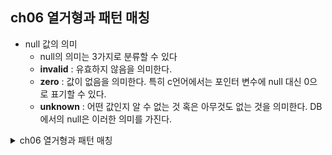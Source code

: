 ## ch06 열거형과 패턴 매칭

- null 값의 의미
    - null의 의미는 3가지로 분류할 수 있다
    - **invalid** : 유효하지 않음을 의미한다.
    - **zero** : 값이 없음을 의미한다. 특히 c언어에서는 포인터 변수에 null 대신 0으로 표기할 수 있다.
    - **unknown** : 어떤 값인지 알 수 없는 것 혹은 아무것도 없는 것을 의미한다. DB에서의 null은 이러한 의미를 가진다.


<details>
<summary> ch06 열거형과 패턴 매칭 </summary>

### 학습 내용
- 열거형(enumeration)의 정의 및 사용방법
- Option 열거형의 장점 
- match 표현식의 패턴매칭 
- if let 구문 


### 열거형
- 열거형 정의하기
    - 어떤 값이 `여러 개의 가능한 값의 집합 중 하나`라는 것을 나타내는 방법이다
    - 열거형의 값은 여러 배리언트 중 `하나만 될 수 있다`
    - 열거형 정의 예제
        ~~~
        enum IpAddKind {
            V4,
            V6,
        }
        ~~~
        - 코드 어디에서나 쓸 수 있는 커스텀 데이터 타입

- 열거형 값
    - 인스턴스 생성 예제
        ~~~
        let four = IpAddKind::V4;
        let six = IpAddKind::V6;
        ~~~
    - 식별자로 네임스페이스가 만들어져서 각 배리언트 앞에 `이중 콜론(::)`을 붙여야 한다

    - 함수 호출을 위한 매개변수로 사용하는 예제
        ~~~
        fn route(ip_kind: IpAddKind) {} // 함수 정의

        route(IpAddKind::V4);   // 함수 호출
        route(IpAddKind::V6);
        ~~~
    
    - enum과 struct 함께 사용하는 예제
        ~~~
        // 열거형 정의
        enum IpAddKind {
            V4,
            V6,
        }

        // 열거형 타입을 필드로 갖는 struct 정의
        struct IpAddr {
            kind: IpAddKind,
            address: String,
        }

        // 구조체의 인스턴스 생성 
        let home = IpAddr {
            kind: IpAddrKind::V4,
            address: String::from("127.0.0.1"),
        };

        let loopback = IpAddr {
            kind: IpAddrKind::V6,
            addresss: String::from("::1"),
        };
        ~~~   
        
    - 열거형을 구조체 일부로 사용하는 예제
        ~~~
        enum IpAddr {
            V4(String),
            V6(String),
        }

        let home = IpAddr::V4(String::from("127.0.0.1"));
        let loopback = IpAddr::V6(String::from("::1"));
        ~~~
        - 열거형의 각 배리어트에 직접 데이터를 붙이면 구조체를 사용할 필요가 없어진다
        - 열거형을 정의한 결과로 생성자 함수가 자동적으로 정의된다
        - 각 배리언트는 다른 타입과 다른 양의 연관된 데이터를 가질 수 있다 
<br/><br/>
    - 다른 타입과 다른 양의 데이터를 가지는 열거형 예제
        ~~~
        enum IpAddr {
            V4(u8,u8,u8,u8),
            V6(String),
        }

        let home = IpAddr::V4(127,0,0,1);
        let loopback = IpAddr::V6(String::from("::1"));
        ~~~
        - V4 IP 주소에 4개의 u8값을 저장할 수 있다
        - V6 IP 주소에는 1개의 String 값을 저장할 수 있다
        - 구조체는 이런 방식의 구현이 불가능하다
        <br/><br/>
    - 표준 라이브러리로 정의된 IpAddr
        ~~~
        struct Ipv4Addr {    /* private fields */    }

        struct Ipv6Addr {    /* private fields */    }

        enum IpAddr {
            V4(Ipv4Addr),
            V6(Ipv6Addr),
        }
        ~~~
        - [IpAddr 표준 라이브러리](https://doc.rust-lang.org/std/net/enum.IpAddr.html)
        - `use std::net::{IpAddr, Ipv4Addr, Ipv6Addr};` 로 라이브러리를 사용할 수 있다
        - 타입을 스코프로 가져오는 방법은 ch7에서 다룰 예정이다
        <br/><br/>
    - 다양한 종류의 타입들이 포함된 열거형 예제
        ~~~
        enum Message {
            Quit,
            Move {x: i32, y: i32},
            Write(String),
            ChangeColor(i32, i32, i32),
        }
        ~~~
        - Quit: 연관된 데이터가 없다
        - Move: 구조체처럼 이름이 있는 필드를 갖는다
        - Write: 하나의 String을 갖는다
        - ChangeColor: 세 개의 i32를 가진다
        - 다른 종류의 구조체들을 정의하는 것과 비슷하다   
        
        - 위 예제를 구조체로 구현한 예제   
            ```
            struct QuitMessage; // 유닛 구조체
            struct MoveMessage {
                x: i32,
                y: i32,
            }
            struct WriteMessage(String);    // 튜플 구조체
            struct ChangeColorMessage(i32, i32, i32);   // 튜플 구조체
            ```
            - 각기 다른 타입을 갖는 여러 개의 구조체를 사용한다면 함수를 정의하기 힘들 것이다

        - impl을 사용한 열거형 함수 정의 예제
            ~~~
            impl Message {
                fn call(&self) {
                    // 메서드 본문 정의
                }
            }

            let m = Message::Write(String::from("hello"));
            m.call();
            ~~~
            - 메서드 본문에서 self를 사용하여 호출한 열거형의 값을 가져온다

- Option 열거형이 null 보다 좋은 점들
    - Option은 값이 있거나 없을 수 있는 아주 흔한 상황을 나타낸다
    - 러스트에는 null 개념이 없다
    - null은 값이 없음을 표현하는 하나의 값이다
    - null을 null이 아닌 값처럼 사용하려고 할 때 여러 종류의 에러가 발생할 수 있다
    - 값의 존재 혹은 부재의 개념을 표현할 수 있는 `Option<T>` 열거형   
        ~~~
        enum Option<T> {
            None,
            Some(T),
        }
        ~~~
        - 기본으로 임포트하는 목록인 프렐루드에 포함되어 있다
        - [Option\<T\> 표준 라이브러리](https://doc.rust-lang.org/std/option/enum.Option.html)
        - \<T>는 제네릭 타입 매개변수(generic type parameter)이다 (ch10에서 자세히 다룰 예정)
        - \<T>는 어떤 타입의 데이터라도 담을 수 있게 하며, T자리에 구체적인 타입을 집어넣는 것이 전체 Option\<T> 타입을 모두 다른 타입으로 만드는 것을 의미한다 
        - 숫자 타입과 문자열 타입을 갖는 Option
            ~~~
            let some_number = Some(5);
            let some_char = Some('e');

            let absent_number: Option<i32> = None;
            ~~~
            - some_number은 `Option<i32>`의 타입이고 some_char은 `Option<char>`타입이다.
            - Some 배리언트 내에 값을 명시했기 때문에 러스트는 이 타입들을 추론할 수 있다.
            - Some 값을 얻는다는 것은 값이 존재하며 해당 값이 Some 내에 있다는 것을 의미한다
            - None 값을 얻는다는 것은 값이 유효하지 않다, null과 같은 의미를 갖는다
        
        - Option\<T>와 T 연산 예제
            ~~~
            let x: i8 = 5;
            let y: Option<i8> = Some(5);

            let sum = x + y;
            ~~~
            - 실행 결과
            ~~~
            error[E0277]: cannot add `Option<i8>` to `i8`
              --> src/main.rs:12:17
               |
            12 |     let sum = x + y;
               |                 ^ no implementation for `i8 + Option<i8>`
               |
            = help: the trait `Add<Option<i8>>` is not implemented for `i8`
            = help: the following other types implement trait `Add<Rhs>`:
                        <&'a i8 as Add<i8>>
                        <&i8 as Add<&i8>>
                        <i8 as Add<&i8>>
                        <i8 as Add>
            ~~~
            - Option\<T>와 T는 다른 타입으로 인식하여 위 예제에서 컴파일러는 Option\<i8>과 i8을 어떻게 더해야 하는지 모르기 때문에 컴파일 에러가 발생한다
            - Option\<T>를 T로 변환해야 하는데 이 방식에서 null값을 null이 아니라고 가정하고 연산하는 문제 발생한다
            - 러스트는 값의 타입이 Option\<T>가 아닌 모든 곳은 값이 null이 아니라고 안전하게 가정할 수 있다
            - 이러한 디자인은 null을 많이 사용하는 문제를 제한하고 러스트 코드의 안정성을 높이기 위해 의도된 결정 사항이다
            - Option\<T>의 여러 메서드를 익히면 앞으로 러스트 프로그래밍에 많은 도움이 될 것이다! :)

<br/><br/>
### match 제어 흐름 구조
- match: 제어 흐름 연산자로 일련의 패턴에 대해 어떤 값을 비교한 뒤 어떤 패턴에 매칭되었는지를 바탕으로 코드를 수행하도록 해준다
    - 열거형과 match 표현식 예제
        ~~~
        enum Coin {
            Penny,
            Nickel,
            Dime,
            Quarter,
        }

        fn value_in_cets(coin: Coin) -> u8 {
            match coin {
                Coin::Penny => 1,
                Coin::Nickel => 5,
                Coin::Dime => 10,
                Coin::Quarter => 25,
            }
        }
        ~~~
        - match는 if와 유사하지만 조건문이 어떤 타입이든 가능하다는 점이 if와 다르다 (if는 불리언값을 반환해야 한다)
        - 결괏값을 각 갈래의 패턴에 대해서 순차적으로 비교하며 패턴이 매칭되지 않으면 다음 갈래를 실행한다
        - 각 갈래와 연관된 코드는 표현식으로 매칭 갈래에서 생기는 값은 전체 match 표현식에 대해 반환되는 값이다
<br/><br/>
- 값을 바인딩하는 패턴
    - match 갈래는 패턴과 매칭된 값들의 일부분을 바인딩할 수 있다
    - 열거형의 배리언트로부터 어떤 값을 추출할 수 있는 방법이다
    - 바인딩 예제
        ~~~
        #[derive(Debug)]
        enum UsState {
            Alabama,
            Alaska,
        }

        enum Coin {
            Penny,
            Nickel,
            Dime,
            Quarter(UsState),
        }

        fn value_in_cets(coin: Coin) -> u8 {
            match coin {
                Coin::Penny => 1,
                Coin::Nickel => 5,
                Coin::Dime => 10,
                Coin::Quarter(state) => {
                    println!("State quarter from {:?}!", state);
                    25
                }
            }
        }

        fn main() {
            value_in_cets(Coin::Quarter(UsState::Alabama));
        }
        ~~~

        - 실행결과
        ~~~
        State quarter from Alabama!
        ~~~
        - match 표현식 내에서 Coin::Quarter의 값과 매칭될 때 state 변수는 UsState에 대한 값이 바인딩된다
        - 매칭되는 갈래의 코드 내에서 state 변수를 사용할 수 있다 
<br/><br/>
- Option\<T>를 이용하는 매칭
    - Option\<i32> match 예제
        ~~~
        fn plus_one(x: Option<i32>) -> Option<i32> {
            match x {
                None => None,
                Some(i) => Some(i+1),
            }
        }

        fn main() {
            let five = Some(5);
            let six = plus_one(five);
            let none = plus_one(None);
            println!("five = {:?}, six = {:?}, none = {:?}", five, six, none);
        }
        ~~~
        - 실행결과
        ~~~
        five = Some(5), six = Some(6), none = None
        ~~~
        - println!()에서 {:?} 가 아닌 {} 를 사용하면 어떤 일이 생길까?
            - 컴파일 에러가 발생하고 다음과 같은 메시지를 볼 수 있다
            ~~~
            error[E0277]: `Option<i32>` doesn't implement `std::fmt::Display`
               --> src/main.rs:12:48
               |
            12 |     println!("five = {}, six = {}, none = {}", five, six, none);
               |                                                ^^^^ `Option<i32>` cannot be formatted with the default formatter
               |
            = help: the trait `std::fmt::Display` is not implemented for `Option<i32>`
            = note: in format strings you may be able to use `{:?}` (or {:#?} for pretty-print) instead
            = note: this error originates in the macro `$crate::format_args_nl` which comes from the expansion of the macro `println` (in Nightly builds, run with -Z macro-backtrace for more info)
            ~~~   
            - 기본 타입들은 Display가 구현되어 있지만 Option\<T>는 구현되어 있지 않다. 따라서 출력값을 보기 위해서는 `:?`를 추가하여 `Debug 출력 형식`을 사용해야 한다   

    - 철저한 match 예제
        - plus_one 함수에서 None 케이스를 다루지 않는다면 어떻게 될까?
        ~~~
        fn plus_one(x: Option<T>) -> Option<T> {
            match x {
                Some(i) => Some(i+1),
            }
        }
        ~~~
        - 실행 결과
        ~~~
        error[E0004]: non-exhaustive patterns: `None` not covered
          --> src/main.rs:2:11
            |
        2   |     match x {
            |           ^ pattern `None` not covered
            |
        note: `Option<i32>` defined here
          --> /Users/byul/.rustup/toolchains/stable-aarch64-apple-darwin/lib/rustlib/src/rust/library/core/src/option.rs:571:1
            |
        571 | pub enum Option<T> {
            | ^^^^^^^^^^^^^^^^^^
        ...
        575 |     None,
            |     ---- not covered
            = note: the matched value is of type `Option<i32>`
        help: ensure that all possible cases are being handled by adding a match arm with a wildcard pattern or an explicit pattern as shown
            |
        3   ~         Some(i) => Some(i+1),
        4   ~         None => todo!(),
            |
        ~~~
        - 발생할 수 있는 케이스 중 놓친 것과 어떤 패턴을 놓쳤는지 알려준다
<br/><br/>
- 포괄(catch-all) 패턴과 _ 자리표시자
    - 예제 
        ~~~
        fn add_fancy_hat() {
            println!("add fancy hat");
        }

        fn remove_fancy_hat() {
            println!("remove fancy hat");
        }

        fn move_player(num_spaces: u8) {
            println!("move player {}", num_spaces);
        }


        fn main() {
            let dice_roll = 9;
            match dice_roll {
                3 => add_fancy_hat(),
                7 => remove_fancy_hat(),
                other => move_player(other),
            }
        }
        ~~~
        - 실행 결과
        ~~~
        move player 9
        ~~~
        - 특별하게 나열되지 않은 나머지 모든 값에 대해 마지막 패턴이 매칭된다 
        - 패턴들은 순차적으로 평가되므로 마지막에 포괄적인 갈래를 위치시켜야 한다. 만약 포괄적인 갈래를 앞에 두면 그 뒤에 있는 갈래는 실행될 수 없다

    - 사용할 필요가 없는 포괄 패턴 값
        ~~~
        fn add_fancy_hat() {
            println!("add fancy hat");
        }

        fn remove_fancy_hat() {
            println!("remove fancy hat");
        }

        fn reroll() {
            println!("reroll");
        }

        fn main() {
            let dice_roll = 9;
            match dice_roll {
                3 => add_fancy_hat(),
                7 => remove_fancy_hat(),
                _ => reroll(),
            }
        }
        ~~~
        - 실행 결과
        ~~~
        reroll
        ~~~
        - 포괄값을 사용할 필요가 없으므로 other 뱐수 대신 _을 사용하며 reroll 함수를 호출한다
    - reroll 함수를 실행하지 않고 아무 일도 일어나지 않도록 하려면 어떻게 해야할까?
        - _ 갈래에 유닛값을 사용하여 표현하면 된다!
        ~~~
            _ => (),
        ~~~
        - 이는 매칭되지 않은 값은 사용하지 않으며 어떠한 코드도 실행하지 않기를 원한다는 것을 명시한다
<br/><br/>
### if let을 사용한 제어 흐름
- if let 문법은 if와 let을 조합하여 하나의 패턴만 매칭시키고 나머지 경우는 무시하도록 처리하는 방법이다
    - 일반적인 match 예제
        ~~~
            let config_max = Some(3u8);
            match config_max {
                Some(max) => println!("The maximum is configured to be {}", max),
                _ => (),
            }
        ~~~
        - 딱 하나의 배리언트 처리 후 _ => () 를 붙여야 하는데 이는 보일러플레이트 코드이다
            - 보일러플레이트 코드란? 여러 상황에서 거의 또는 전혀 변경하지 않고 재사용할 수 있는 코드를 의미한다
    - if let을 이용한 코드
        ~~~
        let config_max = Some(3u8);
        if let Some(max) = config_max {
            println!("The maximum is configured to be {}", max);
        }
        ~~~
        - Some(max) 패턴과 일치하면 값이 바인딩되고 if let 본문 블록에서 max를 사용할 수 있다
        - 덜 타이핑하고 덜 들여쓰고 보일러플레이트 코드를 덜 쓰게 되지만 match의 철저한 검사를 안 하게 된다
        - if let은 한 패턴에 매칭될 때만 코드를 실행하고 다른 경우는 무시하는 match 문을 작성할 때 사용하는 문법 설탕이다
        - if let괴 함께 else를 포함시킬 수 있다
    - if let - else 를 이용한 코드
        ~~~
        let mut count = 0;
        match coin {
            Coin::Quarter(state) => {
                println!("State quarter from {:?}!", state);
                _ => count += 1;
            }
        }
        ~~~

        ~~~
        if let count = 0;
        if let Coin::Quarter(state) = coin {
            println!("State quarter from {:?}!", state);
        } else {
            count += 1;
        }
        ~~~
        - else 뒤 블록 코드는 _ 케이스 뒤에 나오는 코드 블록과 동일한 로직으로 else 코드를 작성하면 된다

- 커스텀 타입을 사용하면 작성한 함수가 원치 않는 값으로 작동하는 것을 컴파일러가 막아주어 타입 안정성을 보장받을 수 있다

</details>
